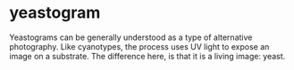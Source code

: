 # yeastogram

Yeastograms can be generally understood as a type of alternative photography.
Like cyanotypes, the process uses UV light to expose an image on a substrate.
The difference here, is that it is a living image: yeast.
